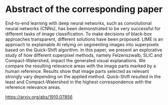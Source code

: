 # Abstract of the corresponding paper
End-to-end learning with deep neural networks, such as convolutional neural networks (CNNs), has been demonstrated to be very successful for different tasks of image classification. To make decisions of black-box approaches transparent, different solutions have been proposed. LIME is an approach to explainable AI relying on segmenting images into superpixels based on the Quick-Shift algorithm. In this paper, we present an explorative study of how different superpixel methods, namely Felzenszwalb, SLIC and Compact-Watershed, impact the generated visual explanations. We compare the resulting relevance areas with the image parts marked by a human reference. Results show that image parts selected as relevant strongly vary depending on the applied method. Quick-Shift resulted in the least and Compact-Watershed in the highest correspondence with the reference relevance areas.

https://arxiv.org/abs/1910.07856
